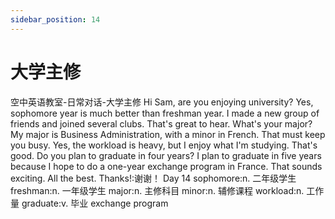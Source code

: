 ```yaml
---
sidebar_position: 14
---
```


# 大学主修

<box paper="grid" pdf pic watermark
    backgroundColor="white"
    height="1600px"
    width="1200px">
    <box display="inline-block" padding="20px" width="75%">
        <box
            backgroundColor="#666"
            borderRadius="10px"
            color="#FDD834"
            border="2px solid black"
            fontSize="36px"
            marginBottom="20px"
            textAlign="center"
            verticalAlign="middle"
        >
            空中英语教室-日常对话-大学主修
        </box>
        <bubble hint="嗨，Sam，你大学念得愉快吗？">
Hi Sam, are you enjoying university?
        </bubble>
        <bubble right maxWidth="70%" hint="是的，大二比大一好多了。">
Yes, <hl green>sophomore</hl> year is much better than <hl yellow>freshman</hl> year.
        </bubble>
        <bubble right hint="我交了一群新朋友，和参加了几个社团。">
I made a new group of friends and joined several clubs.
        </bubble>
        <bubble hint="听起来很棒啊。你主修什么？">
That's great to hear. What's your <hl green>major</hl>?
        </bubble>
        <bubble right hint="我主修企业管理，辅修是法语。">
My major is Business Administration, with a <hl yellow>minor</hl> in French.
        </bubble>
        <bubble hint="那一定让你很忙了。">
That must keep you busy.
        </bubble>
        <bubble right hint="是的，功课很重，不过我很喜欢我正在学的。">
Yes, the <hl green>workload</hl> is heavy, but I enjoy what I'm studying.
        </bubble>
        <bubble hint="那就好。你打算四年就毕业吗？">
That's good. Do you plan to <hl yellow>graduate</hl> in four years?
        </bubble>
        <bubble right hint="我打算五年毕业，因为我想去法国做一年交换生。">
I plan to graduate in five years because I hope to do a one-year <hl green>exchange program</hl> in France.
        </bubble>
        <bubble hint="听起来让人兴奋啊。祝你一切顺利。">
That sounds exciting. All the best.
        </bubble>
        <bubble right>Thanks!:谢谢！</bubble>
    </box>
    <box
        borderLeft="3px dashed black"
        float="right"
        marginTop="100px"
        padding="20px"
        height="calc(100% - 100px)"
        width="25%"
    >
        <box
            background="#FDD834"
            borderRadius="10px"
            border="2px solid #666"
            color="black"
            fontSize="36px"
            padding="0 20px"
            position="absolute"
            top="-80px"
            textAlign="center"
            verticalAlign="middle"
        >Day 14</box>
<brn green marginTop="40px">sophomore:n. 二年级学生</brn>
<brn yellow>freshman:n. 一年级学生</brn>
<bln green marginTop="120px">major:n. 主修科目</bln>
<brn yellow>minor:n. 辅修课程</brn>
<brn green marginTop="150px">workload:n. 工作量</brn>
<bln yellow marginTop="50px">graduate:v. 毕业</bln>
<brn green marginTop="50px" fontSize="30px" hint="交换项目">exchange program</brn>
    </box>
</box>
